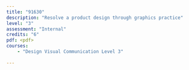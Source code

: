 ```yaml
---
title: "91630"
description: "Resolve a product design through graphics practice"
level: "3"
assessment: "Internal"
credits: "6"
pdf: <pdf>
courses:
    - "Design Visual Communication Level 3"
    
---
```


